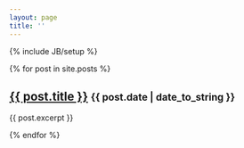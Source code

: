 ```yaml
---
layout: page
title: ''
---
```

{% include JB/setup %}

{% for post in site.posts %}
  <h2>
    <a href="{{ BASE_PATH }}{{ post.url }}">{{ post.title }}</a>
    <small>{{ post.date | date_to_string }}</small>
  </h2>
  <p>
    {{ post.excerpt }}
  </p>
{% endfor %}
